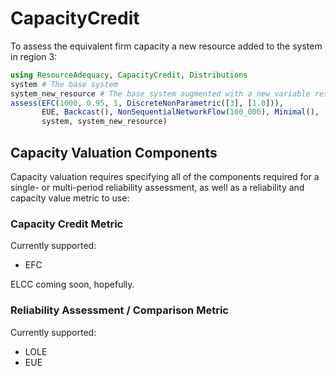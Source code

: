 # CapacityCredit

To assess the equivalent firm capacity a new resource added
to the system in region 3:

```julia
using ResourceAdequacy, CapacityCredit, Distributions
system # The base system
system_new_resource # The base system augmented with a new variable resource
assess(EFC(1000, 0.95, 1, DiscreteNonParametric([3], [1.0])),
       EUE, Backcast(), NonSequentialNetworkFlow(100_000), Minimal(),
       system, system_new_resource)
```

## Capacity Valuation Components

Capacity valuation requires specifying all of the components required for a single- or multi-period reliability assessment, as well as a reliability and capacity value metric to use:

### Capacity Credit Metric

Currently supported:
 - EFC

ELCC coming soon, hopefully.

### Reliability Assessment / Comparison Metric

Currently supported:
 - LOLE
 - EUE
